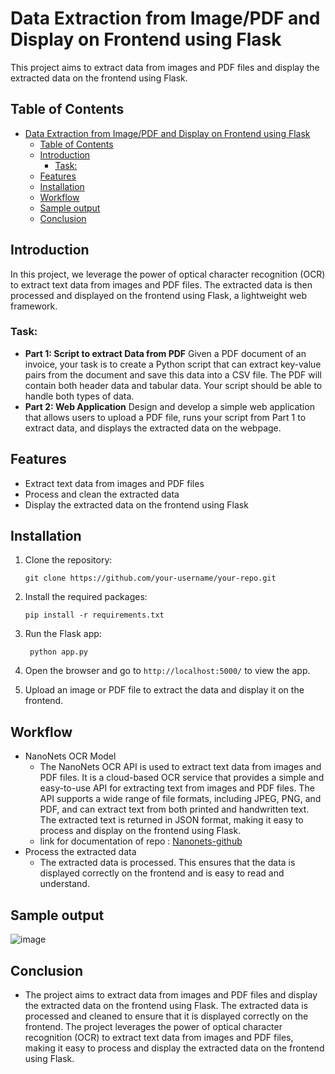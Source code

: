 # Data Extraction from Image/PDF and Display on Frontend using Flask

This project aims to extract data from images and PDF files and display the extracted data on the frontend using Flask.

## Table of Contents
- [Data Extraction from Image/PDF and Display on Frontend using Flask](#data-extraction-from-imagepdf-and-display-on-frontend-using-flask)
  - [Table of Contents](#table-of-contents)
  - [Introduction](#introduction)
    - [Task:](#task)
  - [Features](#features)
  - [Installation](#installation)
  - [Workflow](#workflow)
  - [Sample output](#sample-output)
  - [Conclusion](#conclusion)

## Introduction

In this project, we leverage the power of optical character recognition (OCR) to extract text data from images and PDF files. The extracted data is then processed and displayed on the frontend using Flask, a lightweight web framework.

### Task:
- **Part 1: Script to extract Data from PDF**
Given a PDF document of an invoice, your task is to create a Python script that can extract key-value pairs from the document and save this data into a CSV file. The PDF will contain both header data and tabular data. Your script should be able to handle both types of data.
- **Part 2: Web Application**
Design and develop a simple web application that allows users to upload a PDF file, runs your script from Part 1 to extract data, and displays the extracted data on the webpage.

## Features

- Extract text data from images and PDF files
- Process and clean the extracted data
- Display the extracted data on the frontend using Flask

## Installation

1. Clone the repository:

   ```shell
   git clone https://github.com/your-username/your-repo.git
    ```
2. Install the required packages:
   
   ```shell
   pip install -r requirements.txt
   ```
3. Run the Flask app:

   ```shell
    python app.py
    ```
4. Open the browser and go to `http://localhost:5000/` to view the app.
5. Upload an image or PDF file to extract the data and display it on the frontend.


## Workflow
- NanoNets OCR Model
  - The NanoNets OCR API is used to extract text data from images and PDF files. It is a cloud-based OCR service that provides a simple and easy-to-use API for extracting text from images and PDF files. The API supports a wide range of file formats, including JPEG, PNG, and PDF, and can extract text from both printed and handwritten text. The extracted text is returned in JSON format, making it easy to process and display on the frontend using Flask.
  - link for documentation of repo : [Nanonets-github](https://github.com/NanoNets/ocr-python)
- Process the extracted data
  - The extracted data is processed. This ensures that the data is displayed correctly on the frontend and is easy to read and understand.
  
## Sample output
![image](./Output.png)

## Conclusion
- The project aims to extract data from images and PDF files and display the extracted data on the frontend using Flask. The extracted data is processed and cleaned to ensure that it is displayed correctly on the frontend. The project leverages the power of optical character recognition (OCR) to extract text data from images and PDF files, making it easy to process and display the extracted data on the frontend using Flask.
